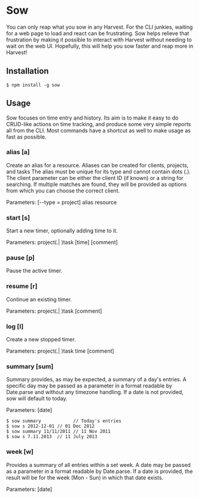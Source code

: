 # Sow

You can only reap what you sow in any Harvest. For the CLI junkies, waiting for a
web page to load and react can be frustrating. Sow helps relieve that frustration
by making it possible to interact with Harvest without needing to wait on the web
UI. Hopefully, this will help you sow faster and reap more in Harvest!

## Installation

    $ npm install -g sow


## Usage

Sow focuses on time entry and history. Its aim is to make it easy to do CRUD-like
actions on time tracking, and produce some very simple reports all from the CLI.
Most commands have a shortcut as well to make usage as fast as possible.


### alias [a]

Create an alias for a resource. Aliases can be created for clients, projects, and
tasks
The alias must be unique for its type and cannot
contain dots (.).
The client parameter can be either the client ID (if known) or a string for
searching. If multiple matches are found, they will be provided as options from
which you can choose the correct client.

Parameters: [--type = project] alias resource

### start [s]

Start a new timer, optionally adding time to it.

Parameters: project(.| )task [time] [comment]


### pause [p]

Pause the active timer.


### resume [r]

Continue an existing timer.

Parameters: project(.| )task [comment]


### log [l]

Create a new stopped timer.

Parameters: project(.| )task time [comment]


### summary [sum]

Summary provides, as may be expected, a summary of a day's entries. A specific day
may be passed as a parameter in a format readable by Date.parse and without any
timezone handling. If a date is not provided, sow will default to today.

Parameters: [date]

    $ sow summary            // Today's entries
    $ sow s 2012-12-01 // 01 Dec 2012
    $ sow summary 11/11/2011 // 11 Nov 2011
    $ sow s 7.11.2013  // 11 July 2013


### week [w]

Provides a summary of all entries within a set week. A date may be passed as a
parameter in a format readable by Date.parse. If a date is provided, the result
will be for the week (Mon - Sun) in which that date exists.

Parameters: [date]

